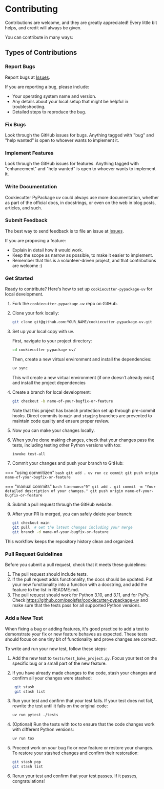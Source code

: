 # Contributing

Contributions are welcome, and they are greatly appreciated! Every little bit
helps, and credit will always be given.

You can contribute in many ways:

## Types of Contributions

### Report Bugs

Report bugs at [Issues].

If you are reporting a bug, please include:

- Your operating system name and version.
- Any details about your local setup that might be helpful in troubleshooting.
- Detailed steps to reproduce the bug.

### Fix Bugs

Look through the GitHub issues for bugs. Anything tagged with "bug" and "help wanted" is open to whoever wants to implement it.

### Implement Features

Look through the GitHub issues for features. Anything tagged with "enhancement" and "help wanted" is open to whoever wants to implement it.

### Write Documentation

Cookiecutter PyPackage uv could always use more documentation, whether as part of the official docs, in docstrings, or even on the web in blog posts, articles, and such.

### Submit Feedback

The best way to send feedback is to file an issue at [Issues].

If you are proposing a feature:

- Explain in detail how it would work.
- Keep the scope as narrow as possible, to make it easier to implement.
- Remember that this is a volunteer-driven project, and that contributions are welcome :)

### Get Started

Ready to contribute? Here's how to set up `cookiecutter-pypackage-uv` for local development.

1. Fork the `cookiecutter-pypackage-uv` repo on GitHub.
2. Clone your fork locally:

    ```bash linenums="0"
    git clone git@github.com:YOUR_NAME/cookiecutter-pypackage-uv.git
    ```

3. Set up your local copy with uv.

    First, navigate to your project directory:

    ```bash linenums="0"
    cd cookiecutter-pypackage-uv/
    ```

    Then, create a new virtual environment and install the dependencies:

    ```bash linenums="0"
    uv sync
    ```

    This will create a new virtual environment (if one doesn’t already exist) and install the project dependencies

4. Create a branch for local development:

    ```bash linenums="0"
    git checkout -b name-of-your-bugfix-or-feature
    ```

    Note that this project has branch protection set up through pre-commit hooks. Direct commits to `main` and `staging` branches are prevented to maintain code quality and ensure proper review.

5. Now you can make your changes locally.

6. When you're done making changes, check that your changes pass the tests, including testing other Python versions with tox:

    ```bash linenums="0"
    invoke test-all
    ```

7. Commit your changes and push your branch to GitHub:

=== "using commitizen"
    ```bash
    git add .
    uv run cz commit
    git push origin name-of-your-bugfix-or-feature
    ```

=== "manual commits"
    ```bash linenums="0"
    git add .
    git commit -m "Your detailed description of your changes."
    git push origin name-of-your-bugfix-or-feature
    ```

8. Submit a pull request through the GitHub website.

9. After your PR is merged, you can safely delete your branch:
   ```bash
   git checkout main
   git pull  # Get the latest changes including your merge
   git branch -d name-of-your-bugfix-or-feature
   ```

This workflow keeps the repository history clean and organized.

### Pull Request Guidelines

Before you submit a pull request, check that it meets these guidelines:

1. The pull request should include tests.
2. If the pull request adds functionality, the docs should be updated. Put
   your new functionality into a function with a docstring, and add the
   feature to the list in README.md.
3. The pull request should work for Python 3.10, and 3.11, and for PyPy. Check <https://github.com/psolsfer/cookiecutter-pypackage-uv> and make sure that the tests pass for all supported Python versions.

### Add a New Test

When fixing a bug or adding features, it's good practice to add a test to
demonstrate your fix or new feature behaves as expected. These tests should
focus on one tiny bit of functionality and prove changes are correct.

To write and run your new test, follow these steps:

1. Add the new test to `tests/test_bake_project.py`. Focus your test on the
   specific bug or a small part of the new feature.

2. If you have already made changes to the code, stash your changes and confirm
   all your changes were stashed:

   ```bash linenums="0"
    git stash
    git stash list
    ```

3. Run your test and confirm that your test fails. If your test does not fail,
   rewrite the test until it fails on the original code:

    ```bash linenums="0"
    uv run pytest ./tests
    ```

4. (Optional) Run the tests with tox to ensure that the code changes work with different Python versions:

    ```bash linenums="0"
    uv run tox
    ```

5. Proceed work on your bug fix or new feature or restore your changes. To
   restore your stashed changes and confirm their restoration:

    ```bash linenums="0"
    git stash pop
    git stash list
    ```

6. Rerun your test and confirm that your test passes. If it passes,
   congratulations!

[Issues]: <https://github.com/psolsfer/cookiecutter-pypackage-uv/issues>
